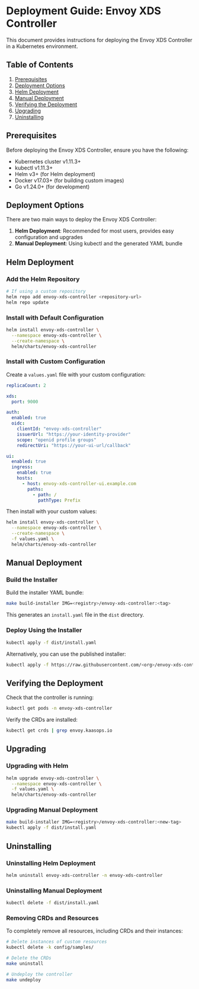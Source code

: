# Deployment Guide: Envoy XDS Controller

This document provides instructions for deploying the Envoy XDS Controller in a Kubernetes environment.

## Table of Contents

1. [Prerequisites](#prerequisites)
2. [Deployment Options](#deployment-options)
3. [Helm Deployment](#helm-deployment)
4. [Manual Deployment](#manual-deployment)
5. [Verifying the Deployment](#verifying-the-deployment)
6. [Upgrading](#upgrading)
7. [Uninstalling](#uninstalling)

## Prerequisites

Before deploying the Envoy XDS Controller, ensure you have the following:

- Kubernetes cluster v1.11.3+
- kubectl v1.11.3+
- Helm v3+ (for Helm deployment)
- Docker v17.03+ (for building custom images)
- Go v1.24.0+ (for development)

## Deployment Options

There are two main ways to deploy the Envoy XDS Controller:

1. **Helm Deployment**: Recommended for most users, provides easy configuration and upgrades
2. **Manual Deployment**: Using kubectl and the generated YAML bundle

## Helm Deployment

### Add the Helm Repository

```bash
# If using a custom repository
helm repo add envoy-xds-controller <repository-url>
helm repo update
```

### Install with Default Configuration

```bash
helm install envoy-xds-controller \
  --namespace envoy-xds-controller \
  --create-namespace \
  helm/charts/envoy-xds-controller
```

### Install with Custom Configuration

Create a `values.yaml` file with your custom configuration:

```yaml
replicaCount: 2

xds:
  port: 9000

auth:
  enabled: true
  oidc:
    clientId: "envoy-xds-controller"
    issuerUrl: "https://your-identity-provider"
    scope: "openid profile groups"
    redirectUri: "https://your-ui-url/callback"

ui:
  enabled: true
  ingress:
    enabled: true
    hosts:
      - host: envoy-xds-controller-ui.example.com
        paths:
          - path: /
            pathType: Prefix
```

Then install with your custom values:

```bash
helm install envoy-xds-controller \
  --namespace envoy-xds-controller \
  --create-namespace \
  -f values.yaml \
  helm/charts/envoy-xds-controller
```

## Manual Deployment

### Build the Installer

Build the installer YAML bundle:

```bash
make build-installer IMG=<registry>/envoy-xds-controller:<tag>
```

This generates an `install.yaml` file in the `dist` directory.

### Deploy Using the Installer

```bash
kubectl apply -f dist/install.yaml
```

Alternatively, you can use the published installer:

```bash
kubectl apply -f https://raw.githubusercontent.com/<org>/envoy-xds-controller/<tag>/dist/install.yaml
```

## Verifying the Deployment

Check that the controller is running:

```bash
kubectl get pods -n envoy-xds-controller
```

Verify the CRDs are installed:

```bash
kubectl get crds | grep envoy.kaasops.io
```

## Upgrading

### Upgrading with Helm

```bash
helm upgrade envoy-xds-controller \
  --namespace envoy-xds-controller \
  -f values.yaml \
  helm/charts/envoy-xds-controller
```

### Upgrading Manual Deployment

```bash
make build-installer IMG=<registry>/envoy-xds-controller:<new-tag>
kubectl apply -f dist/install.yaml
```

## Uninstalling

### Uninstalling Helm Deployment

```bash
helm uninstall envoy-xds-controller -n envoy-xds-controller
```

### Uninstalling Manual Deployment

```bash
kubectl delete -f dist/install.yaml
```

### Removing CRDs and Resources

To completely remove all resources, including CRDs and their instances:

```bash
# Delete instances of custom resources
kubectl delete -k config/samples/

# Delete the CRDs
make uninstall

# Undeploy the controller
make undeploy
```
